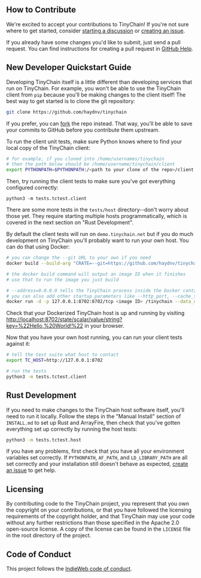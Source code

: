 ## How to Contribute

We're excited to accept your contributions to TinyChain! If you're not sure where to get started,
consider [starting a discussion](https://github.com/haydnv/tinychain/discussions)
or [creating an issue](https://github.com/haydnv/tinychain/issues).

If you already have some changes you'd like to submit, just send a pull request.
You can find instructions for creating a pull request in
[GitHub Help](https://docs.github.com/en/pull-requests/collaborating-with-pull-requests/proposing-changes-to-your-work-with-pull-requests/about-pull-requests).

## New Developer Quickstart Guide

Developing TinyChain itself is a little different than developing services that run on TinyChain.
For example, you won't be able to use the TinyChain client from `pip` because you'll be making changes to the client itself!
The best way to get started is to clone the git repository:

```bash
git clone https://github.com/haydnv/tinychain
```

If you prefer, you can [fork](https://docs.github.com/en/pull-requests/collaborating-with-pull-requests/working-with-forks/about-forks) the repo instead. That way, you'll be able to save your commits to GitHub before you contribute them upstream.

To run the client unit tests, make sure Python knows where to find your local copy of the TinyChain client:

```bash
# for example, if you cloned into /home/usernames/tinychain
# then the path below should be /home/username/tinychain/client
export PYTHONPATH=$PYTHONPATH:/<path to your clone of the repo>/client
```

Then, try running the client tests to make sure you've got everything configured correctly:

```
python3 -m tests.tctest.client
```

There are some more tests in the `tests/host` directory--don't worry about those yet. They require starting multiple hosts programmatically, which is covered in the next section on "Rust Development".

By default the client tests will run on `demo.tinychain.net` but if you do much development on TinyChain you'll probably want to run your own host. You can do that using Docker:

```bash
# you can change the --git URL to your own if you need
docker build --build-arg "CRATE=--git=https://github.com/haydnv/tinychain.git" .

# the docker build command will output an image ID when it finishes
# use that to run the image you just build

# --address=0.0.0.0 tells the TinyChain process inside the Docker container to listen on any address
# you can also add other startup parameters like --http_port, --cache_size, --help, etc
docker run -d -p 127.0.0.1:8702:8702/tcp <image ID> /tinychain --data_dir=/data --address=0.0.0.0
```

Check that your Dockerized TinyChain host is up and running by visiting [http://localhost:8702/state/scalar/value/string?key=%22Hello,%20World!%22](http://localhost:8702/state/scalar/value/string?key=%22Hello,%20World!%22) in your browser.

Now that you have your own host running, you can run your client tests against it:

```bash
# tell the test suite what host to contact
export TC_HOST=http://127.0.0.1:8702

# run the tests
python3 -m tests.tctest.client
```

## Rust Development

If you need to make changes to the TinyChain host software itself, you'll need to run it locally. Follow the steps in the "Manual Install" section of `INSTALL.md` to set up Rust and ArrayFire, then check that you've gotten everything set up correctly by running the host tests:

```bash
python3 -m tests.tctest.host
```

If you have any problems, first check that you have all your environment variables set correctly. If `PYTHONPATH`, `AF_PATH`, and `LD_LIBRARY_PATH` are all set correctly and your installation still doesn't behave as expected, [create an issue](https://github.com/haydnv/tinychain/issues) to get help.

## Licensing

By contributing code to the TinyChain project, you represent that you own the copyright on your contributions, or that you have followed the licensing requirements of the copyright holder, and that TinyChain may use your code without any further restrictions than those specified in the Apache 2.0 open-source license. A copy of the license can be found in the `LICENSE` file in the root directory of the project.

## Code of Conduct

This project follows the [IndieWeb code of conduct](https://indieweb.org/code-of-conduct).
